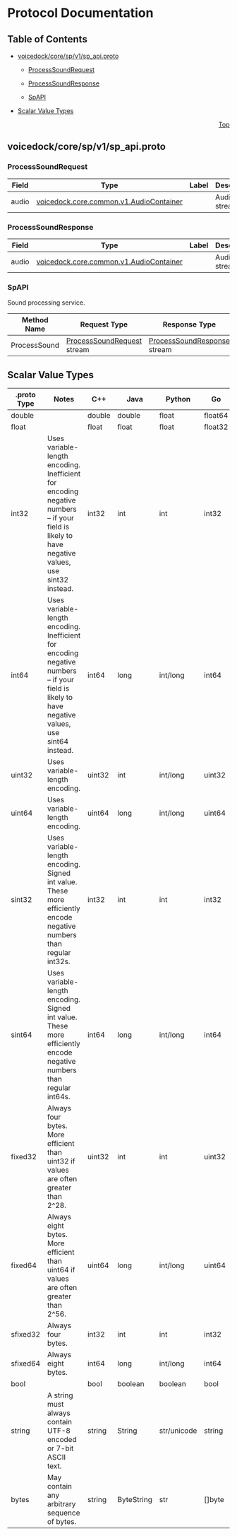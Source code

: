 # Protocol Documentation
<a name="top"></a>

## Table of Contents

- [voicedock/core/sp/v1/sp_api.proto](#voicedock_core_sp_v1_sp_api-proto)
    - [ProcessSoundRequest](#voicedock-core-sp-v1-ProcessSoundRequest)
    - [ProcessSoundResponse](#voicedock-core-sp-v1-ProcessSoundResponse)
  
    - [SpAPI](#voicedock-core-sp-v1-SpAPI)
  
- [Scalar Value Types](#scalar-value-types)



<a name="voicedock_core_sp_v1_sp_api-proto"></a>
<p align="right"><a href="#top">Top</a></p>

## voicedock/core/sp/v1/sp_api.proto



<a name="voicedock-core-sp-v1-ProcessSoundRequest"></a>

### ProcessSoundRequest



| Field | Type | Label | Description |
| ----- | ---- | ----- | ----------- |
| audio | [voicedock.core.common.v1.AudioContainer](#voicedock-core-common-v1-AudioContainer) |  | Audio stream |






<a name="voicedock-core-sp-v1-ProcessSoundResponse"></a>

### ProcessSoundResponse



| Field | Type | Label | Description |
| ----- | ---- | ----- | ----------- |
| audio | [voicedock.core.common.v1.AudioContainer](#voicedock-core-common-v1-AudioContainer) |  | Audio stream |





 

 

 


<a name="voicedock-core-sp-v1-SpAPI"></a>

### SpAPI
Sound processing service.

| Method Name | Request Type | Response Type | Description |
| ----------- | ------------ | ------------- | ------------|
| ProcessSound | [ProcessSoundRequest](#voicedock-core-sp-v1-ProcessSoundRequest) stream | [ProcessSoundResponse](#voicedock-core-sp-v1-ProcessSoundResponse) stream | Processes sound. |

 



## Scalar Value Types

| .proto Type | Notes | C++ | Java | Python | Go | C# | PHP | Ruby |
| ----------- | ----- | --- | ---- | ------ | -- | -- | --- | ---- |
| <a name="double" /> double |  | double | double | float | float64 | double | float | Float |
| <a name="float" /> float |  | float | float | float | float32 | float | float | Float |
| <a name="int32" /> int32 | Uses variable-length encoding. Inefficient for encoding negative numbers – if your field is likely to have negative values, use sint32 instead. | int32 | int | int | int32 | int | integer | Bignum or Fixnum (as required) |
| <a name="int64" /> int64 | Uses variable-length encoding. Inefficient for encoding negative numbers – if your field is likely to have negative values, use sint64 instead. | int64 | long | int/long | int64 | long | integer/string | Bignum |
| <a name="uint32" /> uint32 | Uses variable-length encoding. | uint32 | int | int/long | uint32 | uint | integer | Bignum or Fixnum (as required) |
| <a name="uint64" /> uint64 | Uses variable-length encoding. | uint64 | long | int/long | uint64 | ulong | integer/string | Bignum or Fixnum (as required) |
| <a name="sint32" /> sint32 | Uses variable-length encoding. Signed int value. These more efficiently encode negative numbers than regular int32s. | int32 | int | int | int32 | int | integer | Bignum or Fixnum (as required) |
| <a name="sint64" /> sint64 | Uses variable-length encoding. Signed int value. These more efficiently encode negative numbers than regular int64s. | int64 | long | int/long | int64 | long | integer/string | Bignum |
| <a name="fixed32" /> fixed32 | Always four bytes. More efficient than uint32 if values are often greater than 2^28. | uint32 | int | int | uint32 | uint | integer | Bignum or Fixnum (as required) |
| <a name="fixed64" /> fixed64 | Always eight bytes. More efficient than uint64 if values are often greater than 2^56. | uint64 | long | int/long | uint64 | ulong | integer/string | Bignum |
| <a name="sfixed32" /> sfixed32 | Always four bytes. | int32 | int | int | int32 | int | integer | Bignum or Fixnum (as required) |
| <a name="sfixed64" /> sfixed64 | Always eight bytes. | int64 | long | int/long | int64 | long | integer/string | Bignum |
| <a name="bool" /> bool |  | bool | boolean | boolean | bool | bool | boolean | TrueClass/FalseClass |
| <a name="string" /> string | A string must always contain UTF-8 encoded or 7-bit ASCII text. | string | String | str/unicode | string | string | string | String (UTF-8) |
| <a name="bytes" /> bytes | May contain any arbitrary sequence of bytes. | string | ByteString | str | []byte | ByteString | string | String (ASCII-8BIT) |

